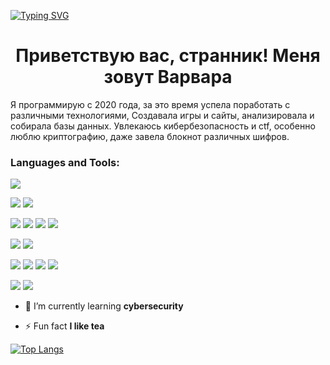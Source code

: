 [![Typing SVG](https://readme-typing-svg.demolab.com?font=Fira+Code&size=50&pause=300&color=7EF7D1&background=181232F2&center=true&vCenter=true&width=1000&height=100&lines=Hi%2C+stranger!;Welcome+to+my+space+;Do+you+like+tea%3F)](https://git.io/typing-svg)

<h1 align="center">Приветствую вас, странник! Меня зовут Варвара</h1>
<p>Я программирую с 2020 года, за это время успела поработать с различными технологиями, Создавала игры и сайты, анализировала и собирала базы данных. Увлекаюсь кибербезопасность и ctf, особенно люблю криптографию, даже завела блокнот различных шифров.</p>

<h3 align="left">Languages and Tools:</h3>
<img src="https://img.shields.io/badge/Cplusplus-00082E?logo=Cplusplus&logoColor=F8F8FF">

<p><img src="https://img.shields.io/badge/Csharp-00082E?logo=Csharp&logoColor=F8F8FF">
<img src="https://img.shields.io/badge/Dotnet-00082E?logo=Dotnet&logoColor=F8F8FF"> </p>

<p><img src="https://img.shields.io/badge/Python-00082E?logo=Python&logoColor=F8F8FF">
<img src="https://img.shields.io/badge/Numpy-00082E?logo=Numpy&logoColor=F8F8FF">
<img src="https://img.shields.io/badge/Pandas-00082E?logo=Pandas&logoColor=F8F8FF">
<img src="https://img.shields.io/badge/Selenium-00082E?logo=Selenium&logoColor=F8F8FF"> </p>

<p><img src="https://img.shields.io/badge/Mysql-00082E?logo=Mysql&logoColor=F8F8FF">
  <img src="https://img.shields.io/badge/Mongodb-00082E?logo=Mongodb&logoColor=F8F8FF"></p>

<p><img src="https://img.shields.io/badge/Javascript-00082E?logo=Javascript&logoColor=F8F8FF">
<img src="https://img.shields.io/badge/Css3-00082E?logo=Css3&logoColor=F8F8FF">
<img src="https://img.shields.io/badge/Html5-00082E?logo=Html5&logoColor=F8F8FF">
<img src="https://img.shields.io/badge/Node.js-00082E?logo=Node.js&logoColor=F8F8FF"></p>
  
<p><img src="https://img.shields.io/badge/Unity-00082E?logo=Unity&logoColor=F8F8FF">
<img src="https://img.shields.io/badge/Blender-00082E?logo=Blender&logoColor=F8F8FF"> </p>

- 🌱 I’m currently learning **cybersecurity**

- ⚡ Fun fact **I like tea**

[![Top Langs](https://github-readme-stats.vercel.app/api/top-langs/?username=adventure-space&layout=pie&theme=dark)](https://github.com/anuraghazra/github-readme-stats)
